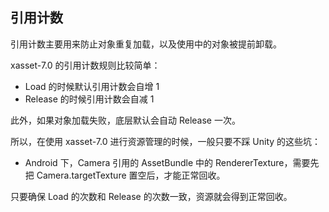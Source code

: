 <!-- docs/mrc.md -->
## 引用计数

引用计数主要用来防止对象重复加载，以及使用中的对象被提前卸载。

xasset-7.0 的引用计数规则比较简单：

- Load 的时候默认引用计数会自增 1
- Release 的时候引用计数会自减 1

此外，如果对象加载失败，底层默认会自动 Release 一次。

所以，在使用 xasset-7.0 进行资源管理的时候，一般只要不踩 Unity 的这些坑：

- Android 下，Camera 引用的 AssetBundle 中的 RendererTexture，需要先把 Camera.targetTexture 置空后，才能正常回收。 

只要确保 Load 的次数和 Release 的次数一致，资源就会得到正常回收。